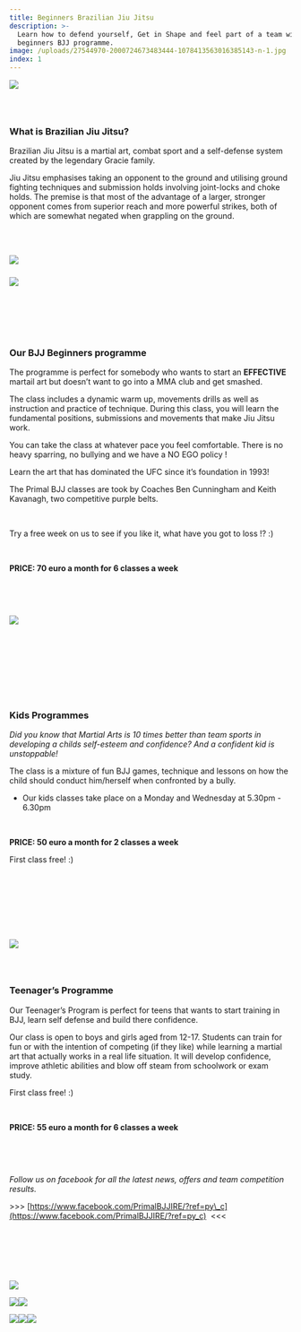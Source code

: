 ```yaml
---
title: Beginners Brazilian Jiu Jitsu
description: >-
  Learn how to defend yourself, Get in Shape and feel part of a team with our
  beginners BJJ programme.
image: /uploads/27544970-2000724673483444-1078413563016385143-n-1.jpg
index: 1
---
```


![](blob:https://app.cloudcannon.com/02d0b893-a20b-4c1e-b270-f3b57480427c)

### &nbsp;

### **What is Brazilian Jiu Jitsu?**

Brazilian Jiu Jitsu is a martial art, combat sport and a self-defense system created by the legendary Gracie family.

Jiu Jitsu emphasises taking an opponent to the ground and utilising ground fighting techniques and submission holds involving joint-locks and choke holds. The premise is that most of the advantage of a larger, stronger opponent comes from superior reach and more powerful strikes, both of which are somewhat negated when grappling on the ground.

<br>&nbsp;&nbsp;

![](/uploads/27544970-2000724673483444-1078413563016385143-n-2.jpg)

### ![](/uploads/29570552-2025017931054118-4201961986308601357-n.jpg)

### &nbsp;

### &nbsp;

### **Our BJJ Beginners programme**

The programme is perfect for somebody who wants to start an **EFFECTIVE** martail art but doesn’t want to go into a MMA club and get smashed.

The class includes a dynamic warm up, movements drills as well as instruction and practice of technique. During this class, you will learn the fundamental positions, submissions and movements that make Jiu Jitsu work.&nbsp;

You can take the class at whatever pace you feel comfortable. There is no heavy sparring, no bullying and we have a NO EGO policy ! &nbsp;

Learn the art that has dominated the UFC since it’s foundation in 1993!

The Primal BJJ classes are took by Coaches Ben Cunningham and Keith Kavanagh, two competitive purple belts.

&nbsp;

Try a free week on us to see if you like it, what have you got to loss !? :)

&nbsp;

**PRICE: 70 euro a month for 6 classes a week**

&nbsp;

&nbsp;

**![](/uploads/30222210-2029774960578415-373778406631800832-n.jpg)**

### &nbsp;

### &nbsp;

### &nbsp;

### **Kids Programmes**

*Did you know that Martial Arts is 10 times better than team sports in developing a childs self-esteem and confidence? And a confident kid is unstoppable!*

The class is a mixture of fun BJJ games, technique and lessons on how the child should conduct him/herself when confronted by a bully.

* Our kids classes take place on a Monday and Wednesday at 5.30pm - 6.30pm

&nbsp;

**PRICE: 50 euro a month for 2 classes a week**

First class free! :)

### &nbsp;

### &nbsp;

&nbsp;

![](/uploads/20171119-152507.jpg)

### &nbsp;

### **Teenager’s Programme**

Our Teenager’s Program is perfect for teens that wants to start training in BJJ, learn self defense and build there confidence.

Our class is open to boys and girls aged from 12-17. Students can train for fun or with the intention of competing (if they like) while learning a martial art that actually works in a real life situation. It will develop confidence, improve athletic abilities and blow off steam from schoolwork or exam study.

First class free! :)

&nbsp;

**PRICE: 55 euro a month for 6 classes a week**

&nbsp;

&nbsp;

*Follow us on facebook for all the latest news, offers and team competition results.*

&gt;&gt;&gt;&nbsp;[https://www.facebook.com/PrimalBJJIRE/?ref=py\_c](https://www.facebook.com/PrimalBJJIRE/?ref=py_c)&nbsp; &lt;&lt;&lt;

&nbsp;

&nbsp;

&nbsp;

![](/uploads/img-20171125-wa0013.jpg)

![](/uploads/versions/img-20170730-wa0004-1---x----359-639x---.jpg)![](/uploads/keith.jpg)

![](/uploads/versions/20776665-1976680389211360-4956305605765613403-o---x----720-480x---.jpg)![](/uploads/versions/35732380483-5556bac001-c---x----800-534x---.jpg)![](/uploads/28166764-2008489932706918-4047425804888800046-n.jpg)